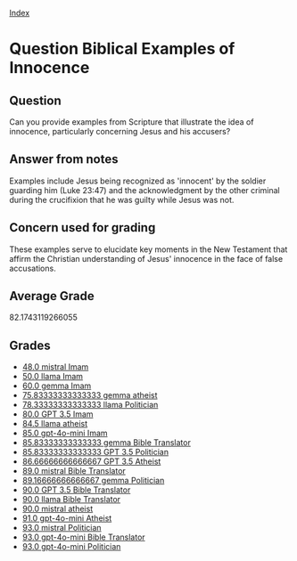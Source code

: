 
[Index](../../index.md)
# Question Biblical Examples of Innocence
## Question
Can you provide examples from Scripture that illustrate the idea of innocence, particularly concerning Jesus and his accusers?

## Answer from notes
Examples include Jesus being recognized as 'innocent' by the soldier guarding him (Luke 23:47) and the acknowledgment by the other criminal during the crucifixion that he was guilty while Jesus was not.

## Concern used for grading
These examples serve to elucidate key moments in the New Testament that affirm the Christian understanding of Jesus' innocence in the face of false accusations.

## Average Grade
82.1743119266055

## Grades
 * [48.0 mistral Imam](../answers/mistral_Imam/Biblical_Examples_of_Innocence.md)
 * [50.0 llama Imam](../answers/llama_Imam/Biblical_Examples_of_Innocence.md)
 * [60.0 gemma Imam](../answers/gemma_Imam/Biblical_Examples_of_Innocence.md)
 * [75.83333333333333 gemma atheist](../answers/gemma_atheist/Biblical_Examples_of_Innocence.md)
 * [78.33333333333333 llama Politician](../answers/llama_Politician/Biblical_Examples_of_Innocence.md)
 * [80.0 GPT 3.5 Imam](../answers/GPT_3.5_Imam/Biblical_Examples_of_Innocence.md)
 * [84.5 llama atheist](../answers/llama_atheist/Biblical_Examples_of_Innocence.md)
 * [85.0 gpt-4o-mini Imam](../answers/gpt-4o-mini_Imam/Biblical_Examples_of_Innocence.md)
 * [85.83333333333333 gemma Bible Translator](../answers/gemma_Bible_Translator/Biblical_Examples_of_Innocence.md)
 * [85.83333333333333 GPT 3.5 Politician](../answers/GPT_3.5_Politician/Biblical_Examples_of_Innocence.md)
 * [86.66666666666667 GPT 3.5 Atheist](../answers/GPT_3.5_Atheist/Biblical_Examples_of_Innocence.md)
 * [89.0 mistral Bible Translator](../answers/mistral_Bible_Translator/Biblical_Examples_of_Innocence.md)
 * [89.16666666666667 gemma Politician](../answers/gemma_Politician/Biblical_Examples_of_Innocence.md)
 * [90.0 GPT 3.5 Bible Translator](../answers/GPT_3.5_Bible_Translator/Biblical_Examples_of_Innocence.md)
 * [90.0 llama Bible Translator](../answers/llama_Bible_Translator/Biblical_Examples_of_Innocence.md)
 * [90.0 mistral atheist](../answers/mistral_atheist/Biblical_Examples_of_Innocence.md)
 * [91.0 gpt-4o-mini Atheist](../answers/gpt-4o-mini_Atheist/Biblical_Examples_of_Innocence.md)
 * [93.0 mistral Politician](../answers/mistral_Politician/Biblical_Examples_of_Innocence.md)
 * [93.0 gpt-4o-mini Bible Translator](../answers/gpt-4o-mini_Bible_Translator/Biblical_Examples_of_Innocence.md)
 * [93.0 gpt-4o-mini Politician](../answers/gpt-4o-mini_Politician/Biblical_Examples_of_Innocence.md)

